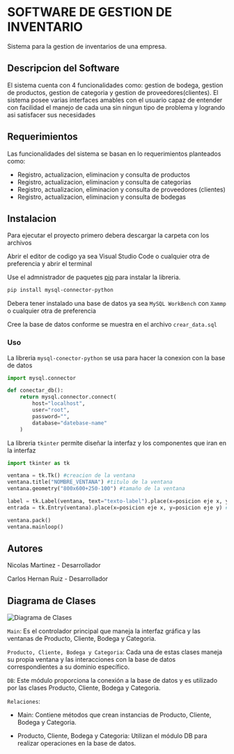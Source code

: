 # SOFTWARE DE GESTION DE INVENTARIO

Sistema para la gestion de inventarios de una empresa.

## Descripcion del Software

El sistema cuenta con 4 funcionalidades como: gestion de bodega, gestion de productos, gestion de categoria y gestion de proveedores(clientes). El sistema posee varias interfaces amables con el usuario capaz de entender con facilidad el manejo de cada una sin ningun tipo de problema y logrando asi satisfacer sus necesidades

## Requerimientos

Las funcionalidades del sistema se basan en lo requerimientos planteados como:
- Registro, actualizacion, eliminacion y consulta de productos
- Registro, actualizacion, eliminacion y consulta de categorias
- Registro, actualizacion, eliminacion y consulta de proveedores (clientes)
- Registro, actualizacion, eliminacion y consulta de bodegas

## Instalacion

Para ejecutar el proyecto primero debera descargar la carpeta con los archivos

Abrir el editor de codigo ya sea Visual Studio Code o cualquier otra de preferencia y abrir el terminal

Use el admnistrador de paquetes [pip](https://pip.pypa.io/en/stable/) para instalar la libreria.

```bash
pip install mysql-connector-python
```

Debera tener instalado una base de datos ya sea `MySQL WorkBench` con `Xammp` o cualquier otra de preferencia

Cree la base de datos conforme se muestra en el archivo `crear_data.sql`

### Uso

La libreria `mysql-conector-python` se usa para hacer la conexion con la base de datos

```python
import mysql.connector

def conectar_db():
    return mysql.connector.connect(
        host="localhost",
        user="root",
        password="",
        database="datebase-name"
    )

```

La libreria `tkinter` permite diseñar la interfaz y los componentes que iran en la interfaz

```python
import tkinter as tk

ventana = tk.Tk() #creacion de la ventana
ventana.title("NOMBRE_VENTANA") #titulo de la ventana
ventana.geometry("800x600+250-100") #tamaño de la ventana

label = tk.Label(ventana, text="texto-label").place(x=posicion eje x, y=posicion eje y) # texto que ira en la ventana
entrada = tk.Entry(ventana).place(x=posicion eje x, y=posicion eje y) # campo de texto para capturar datos de usuario

ventana.pack()
ventana.mainloop()

```

## Autores

Nicolas Martinez - Desarrollador

Carlos Hernan Ruiz - Desarrollador

## Diagrama de Clases

![Diagrama de Clases](diagrama_clase.jpg)

`Main`: Es el controlador principal que maneja la interfaz gráfica y las ventanas de Producto, Cliente, Bodega y Categoria.

`Producto, Cliente, Bodega y Categoria`: Cada una de estas clases maneja su propia ventana y las interacciones con la base de datos correspondientes a su dominio específico.

`DB`: Este módulo proporciona la conexión a la base de datos y es utilizado por las clases Producto, Cliente, Bodega y Categoria.

`Relaciones`:

- Main: Contiene métodos que crean instancias de Producto, Cliente, Bodega y Categoria.

- Producto, Cliente, Bodega y Categoria: Utilizan el módulo DB para realizar operaciones en la base de datos.